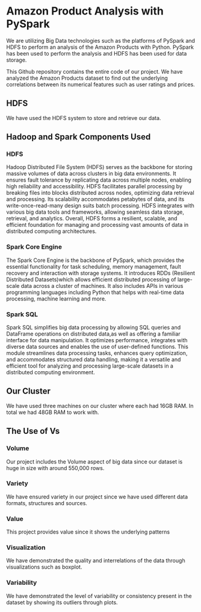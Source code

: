 # Amazon Product Analysis with PySpark
We are utilizing Big Data technologies such as the platforms of PySpark and HDFS to perform an analysis of the Amazon Products with Python. PySpark has been used to perform the analysis and HDFS has been used for data storage.

This Github repository contains the entire code of our project. We have analyzed the Amazon Products dataset to find out the  underlying correlations between its numerical features such as user ratings and prices. 

## HDFS
We have used the HDFS system to store and retrieve our data.

## Hadoop and Spark Components Used
### HDFS
Hadoop Distributed File System (HDFS) serves as the backbone for storing massive volumes of data across clusters in big data environments. It ensures fault tolerance by replicating data across multiple nodes, enabling high reliability and accessibility. HDFS facilitates parallel processing by breaking files into blocks distributed across nodes, optimizing data retrieval and processing. Its scalability accommodates petabytes of data, and its write-once-read-many design suits batch processing. HDFS integrates with various big data tools and frameworks, allowing seamless data storage, retrieval, and analytics. Overall, HDFS forms a resilient, scalable, and efficient foundation for managing and processing vast amounts of data in distributed computing architectures.
### Spark Core Engine
The Spark Core Engine is the backbone of PySpark, which provides the essential functionality for task scheduling, memory management, fault recovery and interaction with storage systems. It introduces RDDs (Resilient Distributed Datasets)which allows efficient distributed processing of large-scale data across a cluster of machines. It also includes APIs in various programming languages including Python that helps with real-time data processing, machine learning and more.
### Spark SQL
Spark SQL simplifies big data processing by allowing SQL queries and DataFrame operations on distributed data,as well as offering a familiar interface for data manipulation. It optimizes performance, integrates with diverse data sources and enables the use of user-defined functions. This module streamlines data processing tasks, enhances query optimization, and accommodates structured data handling, making it a versatile and efficient tool for analyzing and processing large-scale datasets in a distributed computing environment.

## Our Cluster
We have used three machines on our cluster where each had 16GB RAM. In total we had 48GB RAM to work with.

## The Use of Vs 
### Volume
Our project includes the Volume aspect of big data since our dataset is huge in size with around 550,000 rows.
### Variety
We have ensured variety in our project since we have used different data formats, structures and sources.
### Value
This project provides value since it shows the underlying patterns 
### Visualization
We have demonstrated the quality and interrelations of the data through visualizations such as boxplot.
### Variability
We have demonstrated the level of variability or consistency present in the dataset by showing its outliers through plots.
